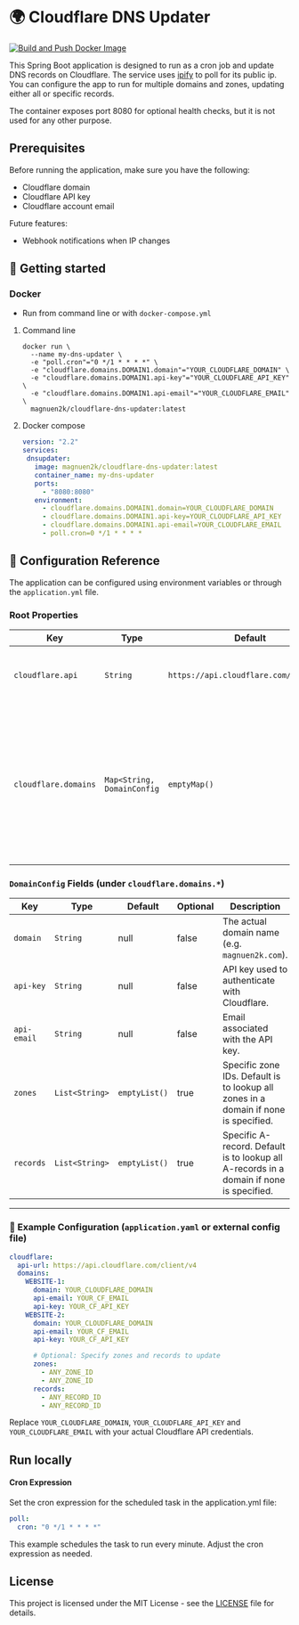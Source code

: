 # 🌍 Cloudflare DNS Updater

[![Build and Push Docker Image](https://github.com/magnuen2k/cloudflare-dns-updater/actions/workflows/build-push.yml/badge.svg)](https://github.com/magnuen2k/cloudflare-dns-updater/actions/workflows/build-push.yml)

This Spring Boot application is designed to run as a cron job and update DNS records on Cloudflare.
The service uses [ipify](https://www.ipify.org/) to poll for its public ip. You can configure the app to run for
multiple domains and zones, updating either all or specific records.

The container exposes port 8080 for optional health checks, but it is not used for any other purpose.

## Prerequisites

Before running the application, make sure you have the following:

- Cloudflare domain
- Cloudflare API key
- Cloudflare account email

Future features:

- Webhook notifications when IP changes

## 🚀 Getting started

### Docker

- Run from command line or with `docker-compose.yml`

1. Command line
    ```shell
    docker run \
      --name my-dns-updater \
      -e "poll.cron"="0 */1 * * * *" \
      -e "cloudflare.domains.DOMAIN1.domain"="YOUR_CLOUDFLARE_DOMAIN" \
      -e "cloudflare.domains.DOMAIN1.api-key"="YOUR_CLOUDFLARE_API_KEY" \
      -e "cloudflare.domains.DOMAIN1.api-email"="YOUR_CLOUDFLARE_EMAIL" \
      magnuen2k/cloudflare-dns-updater:latest
    ```
2. Docker compose
     ```yaml
    version: "2.2"
    services:
      dnsupdater:
        image: magnuen2k/cloudflare-dns-updater:latest
        container_name: my-dns-updater
        ports:
          - "8080:8080"
        environment:
          - cloudflare.domains.DOMAIN1.domain=YOUR_CLOUDFLARE_DOMAIN
          - cloudflare.domains.DOMAIN1.api-key=YOUR_CLOUDFLARE_API_KEY
          - cloudflare.domains.DOMAIN1.api-email=YOUR_CLOUDFLARE_EMAIL
          - poll.cron=0 */1 * * * *
      ```

## 📖 Configuration Reference

The application can be configured using environment variables or through the `application.yml` file.

### Root Properties

| Key                  | Type                       | Default                                | Description                                                                                                                                                                       |
|----------------------|----------------------------|----------------------------------------|-----------------------------------------------------------------------------------------------------------------------------------------------------------------------------------|
| `cloudflare.api`     | `String`                   | `https://api.cloudflare.com/client/v4` | Base URL for the Cloudflare API or integration endpoint.                                                                                                                          |
| `cloudflare.domains` | `Map<String, DomainConfig` | `emptyMap()`                           | A named map of domain configurations. Each key is a page ID (e.g. `some-page`). This is done to make it easier to inject configuration from docker-compose and not rely on lists. |

### `DomainConfig` Fields (under `cloudflare.domains.*`)

| Key         | Type           | Default       | Optional | Description                                                                             |
|-------------|----------------|---------------|----------|-----------------------------------------------------------------------------------------|
| `domain`    | `String`       | null          | false    | The actual domain name (e.g. `magnuen2k.com`).                                          |
| `api-key`   | `String`       | null          | false    | API key used to authenticate with Cloudflare.                                           |
| `api-email` | `String`       | null          | false    | Email associated with the API key.                                                      |
| `zones`     | `List<String>` | `emptyList()` | true     | Specific zone IDs. Default is to lookup all zones in a domain if none is specified.     |
| `records`   | `List<String>` | `emptyList()` | true     | Specific A-record. Default is to lookup all A-records in a domain if none is specified. |

---

### 🧪 Example Configuration (`application.yaml` or external config file)

```yaml
cloudflare:
  api-url: https://api.cloudflare.com/client/v4
  domains:
    WEBSITE-1:
      domain: YOUR_CLOUDFLARE_DOMAIN
      api-email: YOUR_CF_EMAIL
      api-key: YOUR_CF_API_KEY
    WEBSITE-2:
      domain: YOUR_CLOUDFLARE_DOMAIN
      api-email: YOUR_CF_EMAIL
      api-key: YOUR_CF_API_KEY

      # Optional: Specify zones and records to update
      zones:
        - ANY_ZONE_ID
        - ANY_ZONE_ID
      records:
        - ANY_RECORD_ID
        - ANY_RECORD_ID
```

Replace `YOUR_CLOUDFLARE_DOMAIN`, `YOUR_CLOUDFLARE_API_KEY` and `YOUR_CLOUDFLARE_EMAIL` with your actual Cloudflare API
credentials.

## Run locally

#### Cron Expression

Set the cron expression for the scheduled task in the application.yml file:

```yaml
poll:
  cron: "0 */1 * * * *"
```

This example schedules the task to run every minute. Adjust the cron expression as needed.

## License

This project is licensed under the MIT License - see the [LICENSE](https://opensource.org/license/mit/) file for
details.
